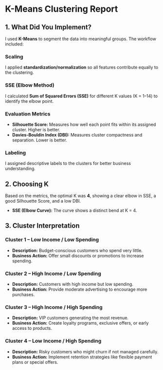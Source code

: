 # K-Means Clustering Report

## 1. What Did You Implement?

I used **K-Means** to segment the data into meaningful groups. The workflow included:

### Scaling
I applied **standardization/normalization** so all features contribute equally to the clustering.

### SSE (Elbow Method)
I calculated **Sum of Squared Errors (SSE)** for different K values (K = 1–14) to identify the elbow point.

### Evaluation Metrics
- **Silhouette Score:** Measures how well each point fits within its assigned cluster. Higher is better.
- **Davies-Bouldin Index (DBI):** Measures cluster compactness and separation. Lower is better.

### Labeling
I assigned descriptive labels to the clusters for better business understanding.

## 2. Choosing K

Based on the metrics, the optimal K was **4**, showing a clear elbow in SSE, a good Silhouette Score, and a low DBI.

- **SSE (Elbow Curve):** The curve shows a distinct bend at K = 4.

## 3. Cluster Interpretation

### Cluster 1 – Low Income / Low Spending
- **Description:** Budget-conscious customers who spend very little.
- **Business Action:** Offer small discounts or promotions to increase spending.

### Cluster 2 – High Income / Low Spending
- **Description:** Customers with high income but low spending.
- **Business Action:** Provide moderate advertising to encourage more purchases.

### Cluster 3 – High Income / High Spending
- **Description:** VIP customers generating the most revenue.
- **Business Action:** Create loyalty programs, exclusive offers, or early access to products.

### Cluster 4 – Low Income / High Spending
- **Description:** Risky customers who might churn if not managed carefully.
- **Business Action:** Implement retention strategies like flexible payment plans or special offers.